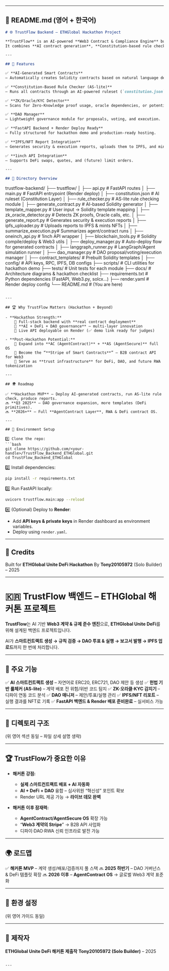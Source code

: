 
---

## 📄 **README.md (영어 + 한국어)**

```markdown
# 🌐 TrustFlow Backend – ETHGlobal Hackathon Project

**TrustFlow** is an AI-powered **Web3 Contract & Compliance Engine** built for **ETHGlobal Unite DeFi**.  
It combines **AI contract generation**, **Constitution-based rule checking**, and **DAO-driven governance** into a single backend that can deploy, audit, and manage on-chain agreements.

---

## 🚀 Features

✅ **AI-Generated Smart Contracts**  
– Automatically creates Solidity contracts based on natural language descriptions (ERC20, ERC721, DAO Proposals, Auctions, etc.).

✅ **Constitution-Based Rule Checker (AS-lite)**  
– Runs all contracts through an AI-powered ruleset (`constitution.json`) to detect risky or prohibited logic before deployment.

✅ **ZK/Oracle/KYC Detector**  
– Scans for Zero-Knowledge proof usage, oracle dependencies, or potential KYC flags in the code.

✅ **DAO Manager**  
– Lightweight governance module for proposals, voting, and execution.

✅ **FastAPI Backend + Render Deploy Ready**  
– Fully structured for hackathon demo and production-ready hosting.

✅ **IPFS/NFT Report Integration**  
– Generates security & execution reports, uploads them to IPFS, and mints NFTs as proof of execution.

✅ **1inch API Integration**  
– Supports DeFi swaps, quotes, and (future) limit orders.

---

## 📂 Directory Overview

```



trustflow-backend/
├── trustflow/
│   ├── api.py                # FastAPI routes
│   ├── main.py               # FastAPI entrypoint (Render deploy)
│   ├── constitution.json     # AI ruleset (Constitution Layer)
│   ├── rule\_checker.py       # AS-lite rule checking module
│   ├── generate\_contract.py  # AI-based Solidity generator
│   ├── template\_mapper.py    # User input → Solidity template mapping
│   ├── zk\_oracle\_detector.py # Detects ZK proofs, Oracle calls, etc.
│   ├── generate\_report.py    # Generates security & execution reports
│   ├── ipfs\_uploader.py      # Uploads reports to IPFS & mints NFTs
│   ├── summarize\_execution.py# Summarizes agent/contract runs
│   ├── oneinch\_api.py        # 1inch API wrapper
│   ├── blockchain\_tools.py   # Solidity compile/deploy & Web3 utils
│   ├── deploy\_manager.py     # Auto-deploy flow for generated contracts
│   ├── langgraph\_runner.py   # LangGraph/Agent simulation runner
│   ├── dao\_manager.py        # DAO proposal/voting/execution manager
│   ├── contract\_templates/   # Prebuilt Solidity templates
│
├── config/                   # API keys, RPC, IPFS, DB configs
├── scripts/                  # CLI utilities for hackathon demo
├── tests/                    # Unit tests for each module
├── docs/                     # Architecture diagrams & hackathon checklist
├── requirements.txt          # Python dependencies (FastAPI, Web3.py, solcx…)
├── render.yaml               # Render deploy config
└── README.md                 # (You are here)

````

---

## 🏆 Why TrustFlow Matters (Hackathon + Beyond)

- **Hackathon Strength:**  
    🔹 Full-stack backend with **real contract deployment**  
    🔹 **AI + DeFi + DAO governance** – multi-layer innovation  
    🔹 Live API deployable on Render (✅ demo link ready for judges)

- **Post-Hackathon Potential:**  
    🔹 Expand into **AC (AgentContract)** + **AS (AgentSecure)** full OS  
    🔹 Become the “**Stripe of Smart Contracts**” – B2B contract API for Web3  
    🔹 Serve as **trust infrastructure** for DeFi, DAO, and future RWA tokenization

---

## 🌍 Roadmap

✅ **Hackathon MVP** – Deploy AI-generated contracts, run AS-lite rule check, produce reports.  
🔜 **Q3 2025** – DAO governance expansion, more templates (DeFi primitives).  
🔜 **2026+** – Full **AgentContract Layer**, RWA & DeFi contract OS.  

---

## 🔑 Environment Setup

1️⃣ Clone the repo:
```bash
git clone https://github.com/<your-handle>/TrustFlow_Backend_ETHGlobal.git
cd TrustFlow_Backend_ETHGlobal
````

2️⃣ Install dependencies:

```bash
pip install -r requirements.txt
```

3️⃣ Run FastAPI locally:

```bash
uvicorn trustflow.main:app --reload
```

4️⃣ (Optional) Deploy to **Render**:

* Add **API keys & private keys** in Render dashboard as environment variables.
* Deploy using `render.yaml`.

---

## 🤝 Credits

Built for **ETHGlobal Unite DeFi Hackathon**
By **Tony20105972** (Solo Builder) – 2025

---

# 🇰🇷 TrustFlow 백엔드 – ETHGlobal 해커톤 프로젝트

**TrustFlow**는 AI 기반 **Web3 계약 & 규제 준수 엔진**으로,
**ETHGlobal Unite DeFi**를 위해 설계된 백엔드 프로젝트입니다.

AI가 **스마트컨트랙트 생성 → 규칙 검증 → DAO 투표 & 실행 → 보고서 발행 → IPFS 업로드**까지 한 번에 처리합니다.

---

## 🚀 주요 기능

✅ **AI 스마트컨트랙트 생성** – 자연어로 ERC20, ERC721, DAO 제안 등 생성
✅ **헌법 기반 룰체커 (AS-lite)** – 계약 배포 전 위험/위반 코드 탐지
✅ **ZK·오라클·KYC 감지기** – 디파이 연동 코드 분석
✅ **DAO 매니저** – 제안/투표/실행 관리
✅ **IPFS/NFT 리포트** – 실행 결과를 NFT로 기록
✅ **FastAPI 백엔드 & Render 배포 준비완료** – 실서비스 가능

---

## 📂 디렉토리 구조

(위 영어 섹션 동일 – 파일 상세 설명 생략)

---

## 🏆 TrustFlow가 중요한 이유

* **해커톤 강점:**

  * **실제 스마트컨트랙트 배포 + AI 자동화**
  * **AI + DeFi + DAO** 융합 – 심사위원 “혁신성” 포인트 확보
  * Render URL 제공 가능 → **라이브 데모 완벽**

* **해커톤 이후 잠재력:**

  * **AgentContract/AgentSecure OS** 확장 가능
  * “**Web3 계약의 Stripe**” → B2B API 사업화
  * 디파이·DAO·RWA 신뢰 인프라로 발전 가능

---

## 🌍 로드맵

✅ **해커톤 MVP** – 계약 생성/배포/검증까지 풀 스택
🔜 **2025 하반기** – DAO 거버넌스 & DeFi 템플릿 확장
🔜 **2026 이후** – **AgentContract OS** → 글로벌 Web3 계약 표준화

---

## 🔑 환경 설정

(위 영어 가이드 동일)

---

## 🤝 제작자

**ETHGlobal Unite DeFi 해커톤 제출작**
**Tony20105972 (Solo Builder)** – 2025

```

---

